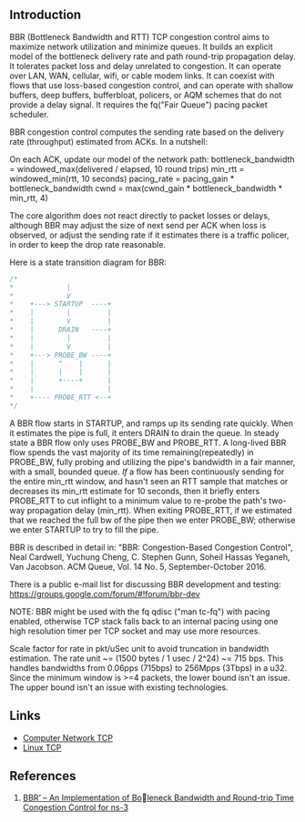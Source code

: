 ## Introduction

BBR (Bottleneck Bandwidth and RTT) TCP congestion control aims to maximize network utilization and minimize queues.
It builds an explicit model of the bottleneck delivery rate and path round-trip propagation delay.
It tolerates packet loss and delay unrelated to congestion.
It can operate over LAN, WAN, cellular, wifi, or cable modem links.
It can coexist with flows that use loss-based congestion control, and can operate with shallow buffers, deep buffers, bufferbloat, policers, or AQM schemes that do not provide a delay signal.
It requires the fq("Fair Queue") pacing packet scheduler.

BBR congestion control computes the sending rate based on the delivery rate (throughput) estimated from ACKs.
In a nutshell:

On each ACK, update our model of the network path:
bottleneck_bandwidth = windowed_max(delivered / elapsed, 10 round trips)
min_rtt = windowed_min(rtt, 10 seconds)
pacing_rate = pacing_gain * bottleneck_bandwidth
cwnd = max(cwnd_gain * bottleneck_bandwidth * min_rtt, 4)

The core algorithm does not react directly to packet losses or delays, although BBR may adjust the size of next send per ACK when loss is observed, or adjust the sending rate if it estimates there is a traffic policer, in order to keep the drop rate reasonable.

Here is a state transition diagram for BBR:

```c
/*
*             |
*             V
*    +---> STARTUP  ----+
*    |        |         |
*    |        V         |
*    |      DRAIN   ----+
*    |        |         |
*    |        V         |
*    +---> PROBE_BW ----+
*    |      ^    |      |
*    |      |    |      |
*    |      +----+      |
*    |                  |
*    +---- PROBE_RTT <--+
*/
```

A BBR flow starts in STARTUP, and ramps up its sending rate quickly.
When it estimates the pipe is full, it enters DRAIN to drain the queue.
In steady state a BBR flow only uses PROBE_BW and PROBE_RTT.
A long-lived BBR flow spends the vast majority of its time remaining(repeatedly) in PROBE_BW, fully probing and utilizing the pipe's bandwidth in a fair manner, with a small, bounded queue.
*If* a flow has been continuously sending for the entire min_rtt window, and hasn't seen an RTT sample that matches or decreases its min_rtt estimate for 10 seconds,
then it briefly enters PROBE_RTT to cut inflight to a minimum value to re-probe the path's two-way propagation delay (min_rtt).
When exiting PROBE_RTT, if we estimated that we reached the full bw of the pipe then we enter PROBE_BW; otherwise we enter STARTUP to try to fill the pipe.

BBR is described in detail in:
"BBR: Congestion-Based Congestion Control",
Neal Cardwell, Yuchung Cheng, C. Stephen Gunn, Soheil Hassas Yeganeh,
Van Jacobson. ACM Queue, Vol. 14 No. 5, September-October 2016.

There is a public e-mail list for discussing BBR development and testing: https://groups.google.com/forum/#!forum/bbr-dev

NOTE: BBR might be used with the fq qdisc ("man tc-fq") with pacing enabled, otherwise TCP stack falls back to an internal pacing using one high resolution timer per TCP socket and may use more resources.


Scale factor for rate in pkt/uSec unit to avoid truncation in bandwidth estimation. The rate unit ~= (1500 bytes / 1 usec / 2^24) ~= 715 bps.
This handles bandwidths from 0.06pps (715bps) to 256Mpps (3Tbps) in a u32.
Since the minimum window is >=4 packets, the lower bound isn't an issue. The upper bound isn't an issue with existing technologies.




## Links

- [Computer Network TCP](/docs/CS/CN/TCP/TCP.md)
- [Linux TCP](/docs/CS/OS/Linux/TCP.md)


## References

1. [BBR’ – An Implementation of Boleneck Bandwidth and Round-trip Time Congestion Control for ns-3](https://web.cs.wpi.edu/~claypool/papers/bbr-prime/claypool-final.pdf)